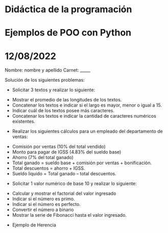 # Didáctica de la programación
# Ejemplos de POO con Python
# 12/08/2022

Nombre: nombre y apellido
Carnet: _____

Solución de los siguientes problemas:
* Solicitar 3 textos y realizar lo siguiente:
- Mostrar el promedio de las longitudes de los textos.
- Concatenar los textos e indicar si el largo es mayor, menor o igual a 15.
- Indicar cuál de los textos posee más caracteres.
- Concatenar los textos e indicar la cantidad de caracteres numéricos existentes.
* Realizar los siguientes cálculos para un empleado del departamento de ventas:
- Comisión por ventas (10% del total vendido)
- Monto para pagar de IGSS (4.83% del sueldo base)
- Ahorro (7% del total ganado)
- Total ganado = sueldo base + comisión por ventas + bonificación.
- Total descuentos = ahorro + IGSS.
- Sueldo liquido = Total ganado – total descuentos.
* Solicitar 1 valor numérico de base 10 y realizar lo siguiente:
- Calcular y mostrar el factorial del valor ingresado
- Indicar si el número es primo.
- Indicar si el número es perfecto.
- Convertir el número a binario
- Mostrar la serie de Fibonacci hasta el valor ingresado.
* Ejemplo de Herencia
